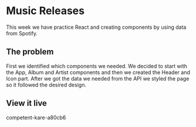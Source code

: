 # Music Releases
This week we have practice React and creating components by using data from Spotify.

## The problem

First we identified which components we needed. We decided to start with the App, Album and Artist components and then we created the Header and Icon part.
After we got the data we needed from the API we styled the page so it followed the desired design.

## View it live

competent-kare-a80cb6
